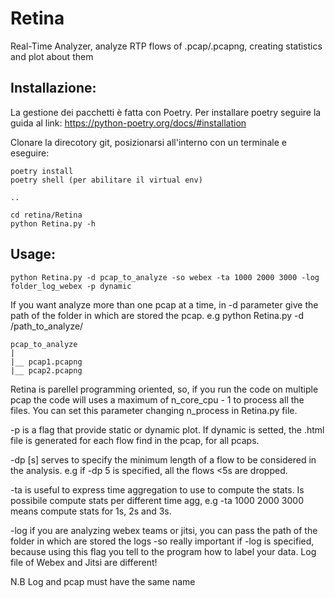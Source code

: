 # Retina
Real-Time Analyzer, analyze RTP flows of .pcap/.pcapng, creating statistics and plot about them

## Installazione:

La gestione dei pacchetti è fatta con Poetry. 
Per installare poetry seguire la guida al link: https://python-poetry.org/docs/#installation

Clonare la direcotory git, posizionarsi all'interno con un terminale e eseguire:
```
poetry install
poetry shell (per abilitare il virtual env)

..

cd retina/Retina
python Retina.py -h
```
## Usage: 

```
python Retina.py -d pcap_to_analyze -so webex -ta 1000 2000 3000 -log folder_log_webex -p dynamic
```

If you want analyze more than one pcap at a time, in -d parameter give the path of the folder in which are stored the pcap.
e.g python Retina.py -d /path_to_analyze/

```
pcap_to_analyze
|
|__ pcap1.pcapng
|__ pcap2.pcapng
```
    
Retina is parellel programming oriented, so, if you run the code on multiple pcap the code will uses a maximum of n_core_cpu - 1 to process all the files. You can set this parameter changing n_process in Retina.py file.

-p is a flag that provide static or dynamic plot. If dynamic is setted, the .html file is generated for each flow find in the pcap, for all pcaps.

-dp [s] serves to specify the minimum length of a flow to be considered in the analysis. e.g if -dp 5 is specified, all the flows <5s are dropped.

-ta is useful to express time aggregation to use to compute the stats. Is possibile compute stats per different time agg, e.g
-ta 1000 2000 3000 means compute stats for 1s, 2s and 3s.

-log if you are analyzing webex teams or jitsi, you can pass the path of the folder in which are stored the logs
-so really important if -log is specified, because using this flag you tell to the program how to label your data. Log file of Webex and Jitsi are different!

N.B Log and pcap must have the same name
